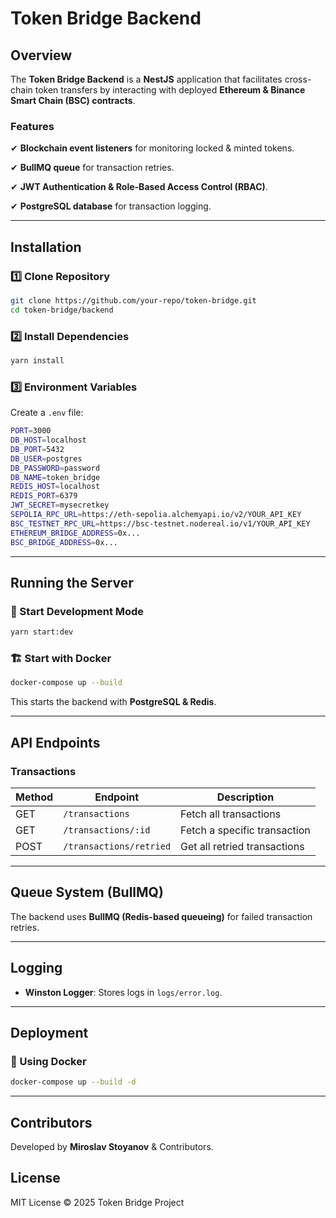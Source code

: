 # Token Bridge Backend

## Overview
The **Token Bridge Backend** is a **NestJS** application that facilitates cross-chain token transfers by interacting with deployed **Ethereum & Binance Smart Chain (BSC) contracts**.

### Features
✔ **Blockchain event listeners** for monitoring locked & minted tokens.

✔ **BullMQ queue** for transaction retries.

✔ **JWT Authentication & Role-Based Access Control (RBAC)**.

✔ **PostgreSQL database** for transaction logging.

---

## Installation
### 1️⃣ Clone Repository
```sh
git clone https://github.com/your-repo/token-bridge.git
cd token-bridge/backend
```

### 2️⃣ Install Dependencies
```sh
yarn install
```

### 3️⃣ Environment Variables
Create a `.env` file:
```sh
PORT=3000
DB_HOST=localhost
DB_PORT=5432
DB_USER=postgres
DB_PASSWORD=password
DB_NAME=token_bridge
REDIS_HOST=localhost
REDIS_PORT=6379
JWT_SECRET=mysecretkey
SEPOLIA_RPC_URL=https://eth-sepolia.alchemyapi.io/v2/YOUR_API_KEY
BSC_TESTNET_RPC_URL=https://bsc-testnet.nodereal.io/v1/YOUR_API_KEY
ETHEREUM_BRIDGE_ADDRESS=0x...
BSC_BRIDGE_ADDRESS=0x...
```

---

## Running the Server
### 🚀 Start Development Mode
```sh
yarn start:dev
```

### 🏗️ Start with Docker
```sh
docker-compose up --build
```

This starts the backend with **PostgreSQL & Redis**.

---

## API Endpoints

### Transactions
| Method | Endpoint | Description |
|--------|---------|-------------|
| GET | `/transactions` | Fetch all transactions |
| GET | `/transactions/:id` | Fetch a specific transaction |
| POST | `/transactions/retried` | Get all retried transactions |

---

## Queue System (BullMQ)
The backend uses **BullMQ (Redis-based queueing)** for failed transaction retries.

---

## Logging
- **Winston Logger**: Stores logs in `logs/error.log`.

---

## Deployment
### 🚀 Using Docker
```sh
docker-compose up --build -d
```

---

## Contributors
Developed by **Miroslav Stoyanov** & Contributors.

## License
MIT License © 2025 Token Bridge Project

